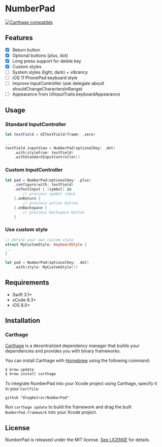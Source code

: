 # NumberPad

[![Carthage compatible](https://img.shields.io/badge/Carthage-compatible-4BC51D.svg?style=flat)](https://github.com/Carthage/Carthage)

## Features
- [x] Return button
- [x] Optional buttons (plus, dot)
- [x] Long press support for delete key
- [x] Custom styles
- [ ] System slyles (light, dark) + vibrancy
- [ ] iOS 11 PhonePad keyboard style
- [ ] Improve InputControlller (ask delegate aboult shouldChangeCharactersInRange)
- [ ] Appearance from UIInputTraits.keyboardAppearance

## Usage

### Standard InputController

```swift
let textField = UITextField(frame: .zero)

...
textField.inputView = NumberPad(optionalKey: .dot)
    .with(styleFrom: textField)
    .withStandardInputController()
```

### Custom InputController

```swift
let pad = NumberPad(optionalKey: .plus)
    .configure(with: textField)
    .onTextInput { (symbol) in
        // proccess symbol input
    }.onReturn {
        // proccess action button
    }.onBackspace {
        // proccess backspace button
    }
```

### Use custom style

```swift
// define your own custom style
struct MyCustomStyle: KeyboardStyle {
...
}

let pad = NumberPad(optionalKey: .dot)
    .with(style: MyCustomStyle())
```

## Requirements

- Swift 3.1+
- xCode 8.3+
- iOS 8.0+

## Installation

### Carthage

[Carthage](https://github.com/Carthage/Carthage) is a decentralized dependency manager that builds your dependencies and provides you with binary frameworks.

You can install Carthage with [Homebrew](http://brew.sh/) using the following command:

```bash
$ brew update
$ brew install carthage
```
To integrate NumberPad into your Xcode project using Carthage, specify it in your `Cartfile`:

```ogdl
github "OlegKetrar/NumberPad"
```
Run `carthage update` to build the framework and drag the built `NumberPad.framework` into your Xcode project.

## License

NumberPad is released under the MIT license. [See LICENSE](LICENSE.md) for details.

